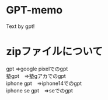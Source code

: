 # GPT-memo
Text by gpt!

# zipファイルについて  
gpt ⇒google pixelでのgpt  
塾gpt　⇒塾gアカでのgpt  
iphone gpt　⇒iphone14でのgpt  
iphone se gpt　⇒seでのgpt  
